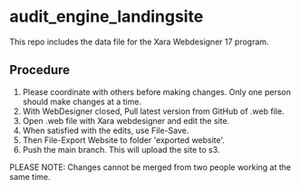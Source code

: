 # audit_engine_landingsite

This repo includes the data file for the Xara Webdesigner 17 program.

## Procedure

1. Please coordinate with others before making changes. Only one person should make changes at a time.
2. With WebDesigner closed, Pull latest version from GitHub of .web file.
3. Open .web file with Xara webdesigner and edit the site.
4. When satisfied with the edits, use File-Save.
5. Then File-Export Website to folder 'exported website'.
7. Push the main branch. This will upload the site to s3.

PLEASE NOTE: Changes cannot be merged from two people working at the same time. 

 

